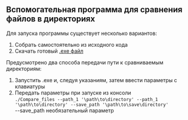 ## Вспомогательная программа для сравнения файлов в директориях

Для запуска программы существует несколько вариантов:
1. Собрать самостоятельно из исходного кода
2. Скачать готовый [.exe файл](https://github.com/0pi-qk/Comparing_files_in_directories/releases/tag/1.0.0)

Предусмотрено два способа передачи пути к сравниваемым директориям:
1. Запустить .exe и, следуя указаниям, затем ввести параметры с клавиатуры
2. Передать параметры при запуске из консоли  
   ```./Compare_files --path_1 '\path\to\directory' --path_1 '\path\to\directory' --save_path '\path\to\save\directory'```  
--save_path необязательный параметр
